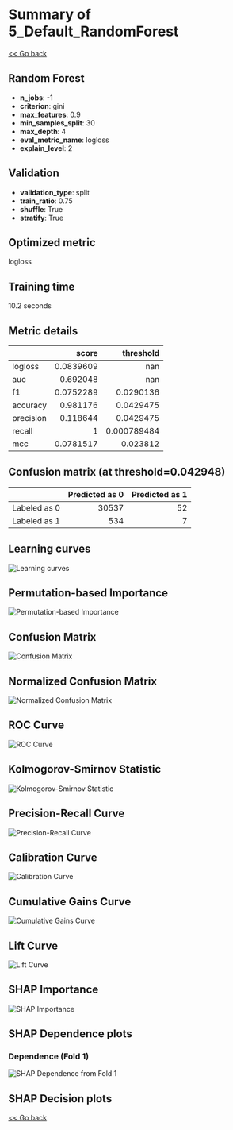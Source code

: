 # Summary of 5_Default_RandomForest

[<< Go back](../README.md)


## Random Forest
- **n_jobs**: -1
- **criterion**: gini
- **max_features**: 0.9
- **min_samples_split**: 30
- **max_depth**: 4
- **eval_metric_name**: logloss
- **explain_level**: 2

## Validation
 - **validation_type**: split
 - **train_ratio**: 0.75
 - **shuffle**: True
 - **stratify**: True

## Optimized metric
logloss

## Training time

10.2 seconds

## Metric details
|           |     score |     threshold |
|:----------|----------:|--------------:|
| logloss   | 0.0839609 | nan           |
| auc       | 0.692048  | nan           |
| f1        | 0.0752289 |   0.0290136   |
| accuracy  | 0.981176  |   0.0429475   |
| precision | 0.118644  |   0.0429475   |
| recall    | 1         |   0.000789484 |
| mcc       | 0.0781517 |   0.023812    |


## Confusion matrix (at threshold=0.042948)
|              |   Predicted as 0 |   Predicted as 1 |
|:-------------|-----------------:|-----------------:|
| Labeled as 0 |            30537 |               52 |
| Labeled as 1 |              534 |                7 |

## Learning curves
![Learning curves](learning_curves.png)

## Permutation-based Importance
![Permutation-based Importance](permutation_importance.png)
## Confusion Matrix

![Confusion Matrix](confusion_matrix.png)


## Normalized Confusion Matrix

![Normalized Confusion Matrix](confusion_matrix_normalized.png)


## ROC Curve

![ROC Curve](roc_curve.png)


## Kolmogorov-Smirnov Statistic

![Kolmogorov-Smirnov Statistic](ks_statistic.png)


## Precision-Recall Curve

![Precision-Recall Curve](precision_recall_curve.png)


## Calibration Curve

![Calibration Curve](calibration_curve_curve.png)


## Cumulative Gains Curve

![Cumulative Gains Curve](cumulative_gains_curve.png)


## Lift Curve

![Lift Curve](lift_curve.png)



## SHAP Importance
![SHAP Importance](shap_importance.png)

## SHAP Dependence plots

### Dependence (Fold 1)
![SHAP Dependence from Fold 1](learner_fold_0_shap_dependence.png)

## SHAP Decision plots


[<< Go back](../README.md)
